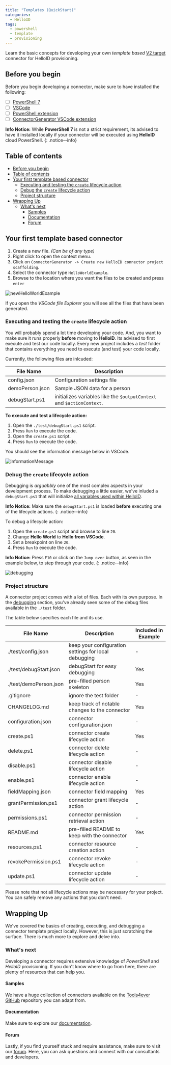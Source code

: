 ```yaml
---
title: "Templates (QuickStart)"
categories:
  - HelloID
tags:
  - powershell
  - template
  - provisioning
---
```


Learn the basic concepts for developing your own _template based_ [V2 target](https://docs.helloid.com/en/provisioning/target-systems/powershell-v2-target-systems.html) connector for HelloID provisioning. 

## Before you begin

Before you begin developing a connector, make sure to have installed the following:

- [ ] [PowerShell 7](https://github.com/PowerShell/PowerShell)
- [ ] [VSCode](https://code.visualstudio.com/download)
- [ ] [PowerShell extension](https://marketplace.visualstudio.com/items?itemName=ms-vscode.PowerShell)
- [ ] [ConnectorGenerator VSCode extension](https://github.com/JeroenBL/ConnectorGenerator)

**Info Notice:**
While __PowerShell 7__ is not a strict requirement, its advised to have it installed locally if your connector will be executed using __HelloID__ cloud PowerShell.
{: .notice--info}

## Table of contents

- [Before you begin](#before-you-begin)
- [Table of contents](#table-of-contents)
- [Your first template based connector](#your-first-template-based-connector)
  - [Executing and testing the `create` lifecycle action](#executing-and-testing-the-create-lifecycle-action)
  - [Debug the `create` lifecycle action](#debug-the-create-lifecycle-action)
  - [Project structure](#project-structure)
- [Wrapping Up](#wrapping-up)
  - [What's next](#whats-next)
    - [Samples](#samples)
    - [Documentation](#documentation)
    - [Forum](#forum)

## Your first template based connector

1. Create a new file. _(Can be of any type)_
2. Right click to open the context menu.
3. Click on `ConnectorGenerator -> Create new HelloID connector project scaffolding`.
4. Select the connector type `HelloWorldExample`.
5. Browse to the location where you want the files to be created and press `enter`

![newHelloWorldExample](./assets/20240103-templates-QuickStart/newHelloWorldExample.gif)

If you open the _VSCode file Explorer_ you will see all the files that have been generated. 

### Executing and testing the `create` lifecycle action

You will probably spend a lot time developing your code. And, you want to make sure it runs properly __before__ moving to __HelloID__. Its advised to first execute and test our code locally.
Every new project includes a _test_ folder that contains everything you need to execute (and test) your code locally. 

Currently, the following files are inlcuded:

| File Name       | Description                                                           |
| --------------- | --------------------------------------------------------------------- |
| config.json     | Configuration settings file                                           |
| demoPerson.json | Sample JSON data for a person                                         |
| debugStart.ps1  | initializes variables like the `$outputContext` and `$actionContext`. |

__To execute and test a lifecycle action:__

1. Open the `./test/debugStart.ps1` script.
2. Press `Run` to execute the code.
3. Open the `create.ps1` script.
4. Press `Run` to execute the code.

You should see the information message below in VSCode.

![informationMessage](./assets/20240103-templates-QuickStart/informationMessage.png)

### Debug the `create` lifecycle action

Debugging is _arguabbly_ one of the most complex aspects in your development process. To make debugging a little easier, we've inluded a `debugStart.ps1` that will initialize [all variables used within HelloID](https://docs.helloid.com/en/provisioning/target-systems/powershell-v2-target-systems/powershell-v2-target-system-variable-reference.html).

**Info Notice:**
Make sure the `debugStart.ps1` is loaded __before__ executing one of the lifecycle actions.
{: .notice--info}

To debug a lifecycle action:

1. Open the `create.ps1` script and browse to line `20`.
2. Change __Hello World__ to __Hello from VSCode__.
3. Set a breakpoint on line `20`.
4. Press `Run` to execute the code.

**Info Notice:**
Press `F10` or click on the `Jump over` button, as seen in the example below, to step through your code.
{: .notice--info}

![debugging](./assets/20240103-templates-QuickStart/debugging.gif)

### Project structure

A connector project comes with a lot of files. Each with its own purpose. 
In the [debugging](#debugging-basics) section, you've already seen some of the debug files available in the `./test` folder.

The table below specifies each file and its use.

| File Name              | Description                                          | Included in Example |
| ---------------------- | ---------------------------------------------------- | ------------------- |
| ./test/config.json     | keep your configuration settings for local debugging | -                   |
| ./test/debugStart.json | debugStart for easy debugging                        | Yes                 |
| ./test/demoPerson.json | pre-filled person skeleton                           | Yes                 |
| .gitignore             | ignore the test folder                               | -                   |
| CHANGELOG.md           | keep track of notable changes to the connector       | Yes                 |
| configuration.json     | connector configuration.json                         | -                   |
| create.ps1             | connector create lifecycle action                    | Yes                 |
| delete.ps1             | connector delete lifecycle action                    | -                   |
| disable.ps1            | connector disable lifecycle action                   | -                   |
| enable.ps1             | connector enable lifecycle action                    | -                   |
| fieldMapping.json      | connector field mapping                              | Yes                 |
| grantPermission.ps1    | connector grant lifecycle action                     | -                   |
| permissions.ps1        | connector permission retrieval action                | -                   |
| README.md              | pre-filled README to keep with the connector         | Yes                 |
| resources.ps1          | connector resource creation action                   | -                   |
| revokePermission.ps1   | connector revoke lifecycle action                    | -                   |
| update.ps1             | connector update lifecycle action                    | -                   |

Please note that not all lifecycle actions may be necessary for your project. You can safely remove any actions that you don't need.

## Wrapping Up

We've covered the basics of creating, executing, and debugging a connector template project locally. However, this is just scratching the surface. There is much more to explore and delve into.

### What's next

Developing a connector requires extensive knowledge of _PowerShell_ and _HelloID_ provisioning. If you don't know where to go from here, there are plenty of resources that can help you.

#### Samples

We have a huge collection of connectors available on the [Tools4ever GitHub](https://github.com/Tools4everBV) repository you can adapt from. 

#### Documentation

Make sure to explore our [documentation](https://docs.helloid.com/en).

#### Forum

Lastly, if you find yourself stuck and require assistance, make sure to visit our [forum](https://forum.helloid.com). Here, you can ask questions and connect with our consultants and developers.